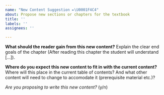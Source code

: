 ```yaml
---
name: "New Content Suggestion ✒️\U0001F4C4"
about: Propose new sections or chapters for the textbook
title: ''
labels: ''
assignees: ''

---
```


**What should the reader gain from this new content?**
Explain the clear end goals of the chapter (After reading this chapter the student will understand [...]).

**Where do you expect this new content to fit in with the current content?**
Where will this place in the current table of contents? And what other content will need to change to accomodate it (prerequisite material etc.)?

*Are you proposing to write this new content?* (y/n)
